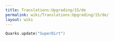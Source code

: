 ```yaml
---
title: Translations:Upgrading/15/de
permalink: wiki/Translations:Upgrading/15/de/
layout: wiki
---
```


``` c
Quarks.update("SuperDirt")
```

